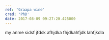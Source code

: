 ```yaml
---
ref: 'Graapa wine'
cred: 'PhD'
date: 2017-08-09 09:27:20.425000
---
```


my anme sidsf jfdsk afhjdka fhjdkahfjdk lahfjkdla